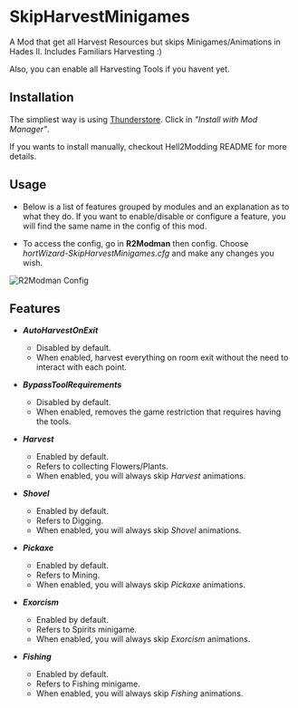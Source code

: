 # SkipHarvestMinigames

A Mod that get all Harvest Resources but skips Minigames/Animations in Hades II.
Includes Familiars Harvesting :)

Also, you can enable all Harvesting Tools if you havent yet.

## Installation

The simpliest way is using [Thunderstore](https://thunderstore.io/c/hades-ii/p/hortWizard/SkipHarvestMinigames/). Click in _"Install with Mod Manager"_.

If you wants to install manually, checkout Hell2Modding README for more details.

## Usage

- Below is a list of features grouped by modules and an explanation as to what they do. If you want to enable/disable or configure a feature, you will find the same name in the config of this mod.

- To access the config, go in __R2Modman__ then config. Choose _hortWizard-SkipHarvestMinigames.cfg_ and make any changes you wish.

![R2Modman Config](https://github.com/user-attachments/assets/08719740-691d-4809-aca8-0f18213a261f)


## Features

- ___AutoHarvestOnExit___
    - Disabled by default.
    - When enabled, harvest everything on room exit without the need to interact with each point.

- ___BypassToolRequirements___
    - Disabled by default.
    - When enabled, removes the game restriction that requires having the tools.

- ___Harvest___
    - Enabled by default.
    - Refers to collecting Flowers/Plants.
    - When enabled, you will always skip _Harvest_ animations.

- ___Shovel___
    - Enabled by default.
    - Refers to Digging.
    - When enabled, you will always skip _Shovel_ animations.

- ___Pickaxe___
    - Enabled by default.
    - Refers to Mining.
    - When enabled, you will always skip _Pickaxe_ animations.

- ___Exorcism___
    - Enabled by default.
    - Refers to Spirits minigame.
    - When enabled, you will always skip _Exorcism_ animations.

- ___Fishing___
    - Enabled by default.
    - Refers to Fishing minigame.
    - When enabled, you will always skip _Fishing_ animations.
